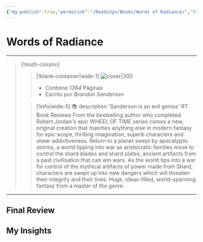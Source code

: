 ```yaml
---
{"dg-publish":true,"permalink":"/Readings/Books/Words of Radiance/","title":"Words of Radiance","tags":["Book, Referencia,"],"noteIcon":"","created":"2023-08-09T21:42:40.700-05:00","updated":"2023-08-23T01:41:59.504-05:00"}
---
```



# Words of Radiance

- - -
> [!multi-column]
> 
> > [!blank-container|wide-1]
> > ![cover|300](http://books.google.com/books/content?id=dTUAAQAAQBAJ&printsec=frontcover&img=1&zoom=1&edge=curl&source=gbs_api)
> >- Contiene *1364* Páginas
> >- Escrito por *Brandon Sanderson*
> 
> > [!info|wide-5] 📚 description
> > 'Sanderson is an evil genius' RT Book Reviews From the bestselling author who completed Robert Jordan's epic WHEEL OF TIME series comes a new, original creation that matches anything else in modern fantasy for epic scope, thrilling imagination, superb characters and sheer addictiveness. Return to a planet swept by apocalyptic storms, a world tipping into war as aristocratic families move to control the shard blades and shard plates, ancient artifacts from a past civilisation that can win wars. As the world tips into a war for control of the mythical artifacts of power made from Shard, characters are swept up into new dangers which will threaten their integrity and their lives. Huge, ideas-filled, world-spanning fantasy from a master of the genre.
> 

- - -

## Final Review

## My Insights
